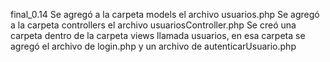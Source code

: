 final_0.14
Se agregó a la carpeta models el archivo usuarios.php
Se agregó a la carpeta controllers el archivo usuariosController.php
Se creó una carpeta dentro de la carpeta views llamada usuarios, en esa carpeta se agregó el archivo de login.php y un archivo de autenticarUsuario.php
